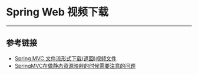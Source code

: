 # Spring Web 视频下载
***

## 参考链接
- [Spring MVC 文件流形式下载(返回)视频文件](https://segmentfault.com/a/1190000019268267)
- [SpringMVC在做静态资源映射的时候需要注意的问题](https://blog.csdn.net/tzdwsy/article/details/50489524)